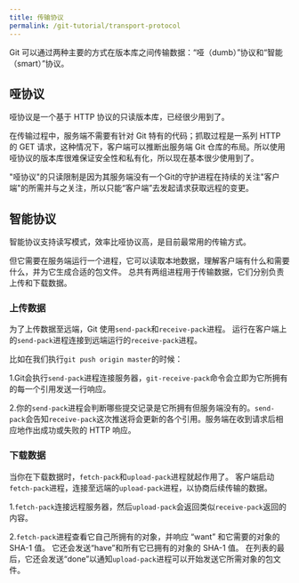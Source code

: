 ```yaml
---
title: 传输协议
permalink: /git-tutorial/transport-protocol
---
```

Git 可以通过两种主要的方式在版本库之间传输数据：“哑（dumb）”协议和“智能（smart）”协议。

## 哑协议

哑协议是一个基于 HTTP 协议的只读版本库，已经很少用到了。

在传输过程中，服务端不需要有针对 Git 特有的代码；抓取过程是一系列 HTTP 的 GET 请求，这种情况下，客户端可以推断出服务端 Git 仓库的布局。所以使用哑协议的版本库很难保证安全性和私有化，所以现在基本很少使用到了。

"哑协议"的只读限制是因为其服务端没有一个Git的守护进程在持续的关注"客户端"的所需并与之关注，所以只能“客户端”去发起请求获取远程的变更。



## 智能协议

智能协议支持读写模式，效率比哑协议高，是目前最常用的传输方式。

但它需要在服务端运行一个进程，它可以读取本地数据，理解客户端有什么和需要什么，并为它生成合适的包文件。 总共有两组进程用于传输数据，它们分别负责上传和下载数据。

### 上传数据

为了上传数据至远端，Git 使用`send-pack`和`receive-pack`进程。 运行在客户端上的`send-pack`进程连接到远端运行的`receive-pack`进程。

比如在我们执行`git push origin master`的时候：

1.Git会执行`send-pack`进程连接服务器，`git-receive-pack`命令会立即为它所拥有的每一个引用发送一行响应。

2.你的`send-pack`进程会判断哪些提交记录是它所拥有但服务端没有的。`send-pack`会告知`receive-pack`这次推送将会更新的各个引用。服务端在收到请求后相应地作出成功或失败的 HTTP 响应。

### 下载数据

当你在下载数据时，`fetch-pack`和`upload-pack`进程就起作用了。 客户端启动`fetch-pack`进程，连接至远端的`upload-pack`进程，以协商后续传输的数据。

1.`fetch-pack`连接远程服务器，然后`upload-pack`会返回类似`receive-pack`返回的内容。

2.`fetch-pack`进程查看它自己所拥有的对象，并响应 “want” 和它需要的对象的 SHA-1 值。 它还会发送“have”和所有它已拥有的对象的 SHA-1 值。 在列表的最后，它还会发送“done”以通知`upload-pack`进程可以开始发送它所需对象的包文件。
